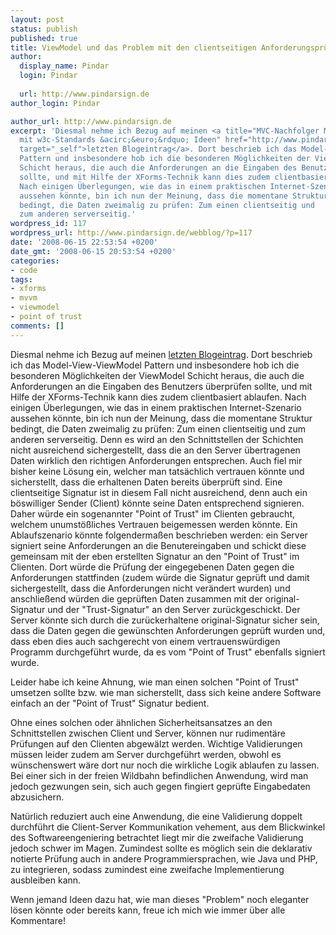 ```yaml
---
layout: post
status: publish
published: true
title: ViewModel und das Problem mit den clientseitigen Anforderungsprüfungen
author:
  display_name: Pindar
  login: Pindar
  
  url: http://www.pindarsign.de
author_login: Pindar

author_url: http://www.pindarsign.de
excerpt: 'Diesmal nehme ich Bezug auf meinen <a title="MVC-Nachfolger Model-View-ViewModel
  mit w3c-Standards &acirc;&euro;&rdquo; Ideen" href="http://www.pindarsign.de/webblog/?p=114"
  target="_self">letzten Blogeintrag</a>. Dort beschrieb ich das Model-View-ViewModel
  Pattern und insbesondere hob ich die besonderen Möglichkeiten der ViewModel
  Schicht heraus, die auch die Anforderungen an die Eingaben des Benutzers überprüfen
  sollte, und mit Hilfe der XForms-Technik kann dies zudem clientbasiert ablaufen.
  Nach einigen Überlegungen, wie das in einem praktischen Internet-Szenario
  aussehen könnte, bin ich nun der Meinung, dass die momentane Struktur
  bedingt, die Daten zweimalig zu prüfen: Zum einen clientseitig und
  zum anderen serverseitig.'
wordpress_id: 117
wordpress_url: http://www.pindarsign.de/webblog/?p=117
date: '2008-06-15 22:53:54 +0200'
date_gmt: '2008-06-15 20:53:54 +0200'
categories:
- code
tags:
- xforms
- mvvm
- viewmodel
- point of trust
comments: []
---
```

<p>Diesmal nehme ich Bezug auf meinen <a title="MVC-Nachfolger Model-View-ViewModel mit w3c-Standards &acirc;&euro;&rdquo; Ideen" href="http://www.pindarsign.de/webblog/?p=114" target="_self">letzten Blogeintrag</a>. Dort beschrieb ich das Model-View-ViewModel Pattern und insbesondere hob ich die besonderen Möglichkeiten der ViewModel Schicht heraus, die auch die Anforderungen an die Eingaben des Benutzers überprüfen sollte, und mit Hilfe der XForms-Technik kann dies zudem clientbasiert ablaufen. Nach einigen Überlegungen, wie das in einem praktischen Internet-Szenario aussehen könnte, bin ich nun der Meinung, dass die momentane Struktur bedingt, die Daten zweimalig zu prüfen: Zum einen clientseitig und zum anderen serverseitig.<a id="more"></a><a id="more-117"></a> Denn es wird an den Schnittstellen der Schichten nicht ausreichend sichergestellt, dass die an den Server übertragenen Daten wirklich den richtigen Anforderungen entsprechen. Auch fiel mir bisher keine Lösung ein, welcher man tatsächlich vertrauen könnte und sicherstellt, dass die erhaltenen Daten bereits überprüft sind. Eine clientseitige Signatur ist in diesem Fall nicht ausreichend, denn auch ein böswilliger Sender (Client) könnte seine Daten entsprechend signieren. Daher würde ein sogenannter "Point of Trust" im Clienten gebraucht, welchem unumstößliches Vertrauen beigemessen werden könnte. Ein Ablaufszenario könnte folgendermaßen beschrieben werden: ein Server signiert seine Anforderungen an die Benutereingaben und schickt diese gemeinsam mit der eben erstellten Signatur an den "Point of Trust" im Clienten. Dort würde die Prüfung der eingegebenen Daten gegen die Anforderungen stattfinden (zudem würde die Signatur geprüft und damit sichergestellt, dass die Anforderungen nicht verändert wurden) und anschließend würden die geprüften Daten zusammen mit der original-Signatur und der "Trust-Signatur" an den Server zurückgeschickt. Der Server könnte sich durch die zurückerhaltene original-Signatur sicher sein, dass die Daten gegen die gewünschten Anforderungen geprüft wurden und, dass eben dies auch sachgerecht von einem vertrauenswürdigen Programm durchgeführt wurde, da es vom "Point of Trust" ebenfalls signiert wurde.</p>
<p>Leider habe ich keine Ahnung, wie man einen solchen "Point of Trust" umsetzen sollte bzw. wie man sicherstellt, dass sich keine andere Software einfach an der "Point of Trust" Signatur bedient.</p>
<p>Ohne eines solchen oder ähnlichen Sicherheitsansatzes an den Schnittstellen zwischen Client und Server, können nur rudimentäre Prüfungen auf den Clienten abgewälzt werden. Wichtige Validierungen müssen leider zudem am Server durchgeführt werden, obwohl es wünschenswert wäre dort nur noch die wirkliche Logik ablaufen zu lassen. Bei einer sich in der freien Wildbahn befindlichen Anwendung, wird man jedoch gezwungen sein, sich auch gegen fingiert geprüfte Eingabedaten abzusichern.</p>
<p>Natürlich reduziert auch eine Anwendung, die eine Validierung doppelt durchführt die Client-Server Kommunikation vehement, aus dem Blickwinkel des Softwareengeniering betrachtet liegt mir die zweifache Validierung jedoch schwer im Magen. Zumindest sollte es möglich sein die deklarativ notierte Prüfung auch in andere Programmiersprachen, wie Java und PHP, zu integrieren, sodass zumindest eine zweifache Implementierung ausbleiben kann.</p>
<p>Wenn jemand Ideen dazu hat, wie man dieses "Problem" noch eleganter lösen könnte oder bereits kann, freue ich mich wie immer über alle Kommentare!</p>
